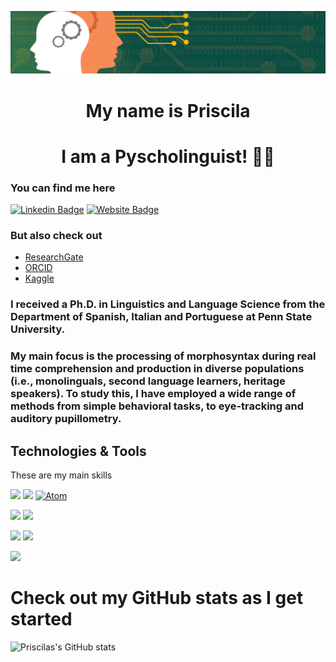 ![I am Pyscholinguist 🧠👅](https://github.com/prislb/Profile/blob/c5c51e1c6e2be3d2f3bde5a4cc0988bef998a7f2/banner-binary.jpeg)

<h1 align="center"> My name is Priscila </h1>
<div align="center"> <h1 align="center"> I am a Pyscholinguist! 🧠👅 </h1> </div>


### You can find me here
[![Linkedin Badge](https://img.shields.io/badge/-prislb-blue?style=flat&logo=Linkedin&logoColor=white&link=https://www.linkedin.com/in/prislb/)](www.linkedin.com/in/prislb)
[![Website Badge](https://img.shields.io/badge/-prislb.web-47CCCC?style=flat&logo=Google-Chrome&logoColor=white&link=https://ry2y67bvrg.wixsite.com/my-site)](https://ry2y67bvrg.wixsite.com/prislb)

### But also check out
- [ResearchGate](https://www.researchgate.net/profile/Priscila-Lopez-Beltran)
- [ORCID](https://orcid.org/0000-0002-5396-8264)
- [Kaggle](https://www.kaggle.com/priscilalpezbeltrn)

### I received a Ph.D. in Linguistics and Language Science from the Department of Spanish, Italian and Portuguese at Penn State University.

### My main focus is the processing of morphosyntax during real time comprehension and production in diverse populations (i.e., monolinguals, second language learners, heritage speakers). To study this, I have employed a wide range of methods from simple behavioral tasks, to eye-tracking and auditory pupillometry.

## Technologies & Tools
These are my main skills 

![](https://img.shields.io/badge/R-276DC3?style=for-the-badge&logo=r&logoColor=white)
![](https://img.shields.io/badge/Python-3776AB?style=for-the-badge&logo=python&logoColor=white)
[![Atom](https://badgen.net/badge/icon/atom?icon=atom&label)](https://atom.io)

![](https://img.shields.io/badge/Markdown-000000?style=for-the-badge&logo=markdown&logoColor=white)
![](https://img.shields.io/badge/MySQL-00000F?style=for-the-badge&logo=mysql&logoColor=white)

![](https://img.shields.io/badge/Tools-EyeTracking-informational?style=flat&logo=<LOGO_NAME>&logoColor=white&color=green)
![](https://img.shields.io/badge/Tools-Pupillometry-informational?style=flat&logo=<LOGO_NAME>&logoColor=white&color=green)

![](https://img.shields.io/badge/Microsoft_Office-D83B01?style=for-the-badge&logo=microsoft-office&logoColor=white)


# Check out my GitHub stats as I get started
![Priscilas's GitHub stats](https://github-readme-stats.vercel.app/api?username=prislb&show_icons=truetheme=vue-dark)

